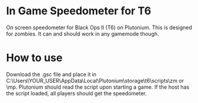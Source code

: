 # In Game Speedometer for T6
On screen speedometer for Black Ops II (T6) on Plutonium.
This is designed for zombies. It can and should work in any gamemode though.

# How to use
Download the .gsc file and place it in C:\Users\YOUR_USER\AppData\Local\Plutonium\storage\t6\scripts\zm or \mp.
Plutonium should read the script upon starting a game. If the host has the script loaded, all players should get the speedometer.
